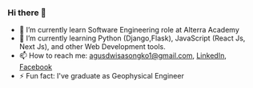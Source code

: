 ### Hi there 👋

- 🔭 I’m currently learn Software Engineering role at Alterra Academy 
- 🌱 I’m currently learning Python (Django,Flask), JavaScript (React Js, Next Js), and other Web Development tools.
- 📫 How to reach me: agusdwisasongko1@gmail.com, [LinkedIn](https://www.linkedin.com/in/agusdwis17/), [Facebook](https://www.facebook.com/agusdwis17)
- ⚡ Fun fact: I've graduate as Geophysical Engineer
